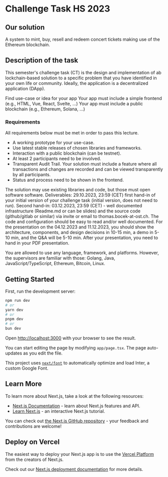 # Challenge Task HS 2023
## Our solution
A system to mint, buy, resell and redeem concert tickets making use of the Ethereum blockchain.

## Description of the task
This semester's challenge task (CT) is the design and implementation of ab lockchain-based solution to a specific problem that you have identified in your own life or community. Ideally, the application is a decentralized application (DApp).

Find use-case or idea for your app
Your app must include a simple frontend (e.g., HTML, Vue, React, Svelte, ...)
Your app must include a public blockchain (e.g., Ethereum, Solana, ...)

### Requirements
All requirements below must be met in order to pass this lecture.
- A working prototype for your use-case.
- Use latest stable releases of chosen libraries and frameworks.
- Interaction with a public blockchain (can be testnet).
- At least 2 participants need to be involved.
- Transparent Audit Trail. Your solution must include a feature where all transactions and changes are recorded and can be viewed transparently by all participants.
- Status and process need to be shown in the frontend.

The solution may use existing libraries and code, but those must open software software.
Deliverables: 29.10.2023, 23:59 (CET) first hand-in of your initial version of your challenge task (initial version, does not need to run). Second hand-in: 03.12.2023, 23:59 (CET) - well documented infrastructure (Readme.md or can be slides) and the source code (github/gitlab or similar) via invite or email to thomas.bocek-at-ost.ch. The code and configuration should be easy to read and/or well documented. For the presentation on the 04.12.2023 and 11.12.2023, you should show the architecture, components, and design decisions in 10-15 min, a demo in 5-10 min, and the Q&A will be 5-10 min. After your presentation, you need to hand in your PDF presentation.

You are allowed to use any language, framework, and platforms. However, the supervisors are familiar with those: Golang, Java, JavaScript/TypeScript, Ethereum, Bitcoin, Linux.

## Getting Started

First, run the development server:

```bash
npm run dev
# or
yarn dev
# or
pnpm dev
# or
bun dev
```

Open [http://localhost:3000](http://localhost:3000) with your browser to see the result.

You can start editing the page by modifying `app/page.tsx`. The page auto-updates as you edit the file.

This project uses [`next/font`](https://nextjs.org/docs/basic-features/font-optimization) to automatically optimize and load Inter, a custom Google Font.

## Learn More

To learn more about Next.js, take a look at the following resources:

- [Next.js Documentation](https://nextjs.org/docs) - learn about Next.js features and API.
- [Learn Next.js](https://nextjs.org/learn) - an interactive Next.js tutorial.

You can check out [the Next.js GitHub repository](https://github.com/vercel/next.js/) - your feedback and contributions are welcome!

## Deploy on Vercel

The easiest way to deploy your Next.js app is to use the [Vercel Platform](https://vercel.com/new?utm_medium=default-template&filter=next.js&utm_source=create-next-app&utm_campaign=create-next-app-readme) from the creators of Next.js.

Check out our [Next.js deployment documentation](https://nextjs.org/docs/deployment) for more details.
